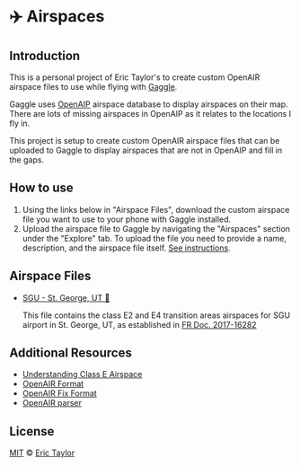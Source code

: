 # ✈️ Airspaces

## Introduction

This is a personal project of Eric Taylor's to create custom OpenAIR airspace files to use while flying with [Gaggle](https://flygaggle.com/).

Gaggle uses [OpenAIP](https://www.openaip.net/) airspace database to display airspaces on their map. There are lots of missing airspaces in OpenAIP as it relates to the locations I fly in.

This project is setup to create custom OpenAIR airspace files that can be uploaded to Gaggle to display airspaces that are not in OpenAIP and fill in the gaps.

## How to use

1. Using the links below in "Airspace Files", download the custom airspace file you want to use to your phone with Gaggle installed.
2. Upload the airspace file to Gaggle by navigating the "Airspaces" section under the "Explore" tab. To upload the file you need to provide a name, description, and the airspace file itself. [See instructions](https://flygaggle.com/help/items/airspaces-personal/).

## Airspace Files

- [SGU - St. George, UT 🔗](https://raw.githubusercontent.com/erictaylor/airspaces/main/airspaces/sgu-airspaces.txt)

  This file contains the class E2 and E4 transition areas airspaces for SGU airport in St. George, UT, as established in [FR Doc. 2017-16282](https://www.federalregister.gov/documents/2017/08/03/2017-16282/establishment-of-class-e-airspace-and-amendment-of-class-e-airspace-st-george-ut#print)

## Additional Resources

- [Understanding Class E Airspace](https://www.faa.gov/sites/faa.gov/files/uas/resources/events_calendar/archive/How_To_Understand_and_Operate_in_Class_E.pdf)
- [OpenAIR Format](http://www.winpilot.com/usersguide/userairspace.asp)
- [OpenAIR Fix Format](https://github.com/openAIP/openaip-openair-fix-format)
- [OpenAIR parser](https://github.com/openAIP/openaip-openair-parser)

## License

[MIT](/LICENSE.md) © [Eric Taylor](https://github.com/erictaylor)
